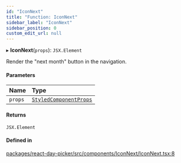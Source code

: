 ```yaml
---
id: "IconNext"
title: "Function: IconNext"
sidebar_label: "IconNext"
sidebar_position: 0
custom_edit_url: null
---
```


▸ **IconNext**(`props`): `JSX.Element`

Render the "next month" button in the navigation.

#### Parameters

| Name | Type |
| :------ | :------ |
| `props` | [`StyledComponentProps`](../types/StyledComponentProps) |

#### Returns

`JSX.Element`

#### Defined in

[packages/react-day-picker/src/components/IconNext/IconNext.tsx:8](https://github.com/gpbl/react-day-picker/blob/0df406c0/packages/react-day-picker/src/components/IconNext/IconNext.tsx#L8)
